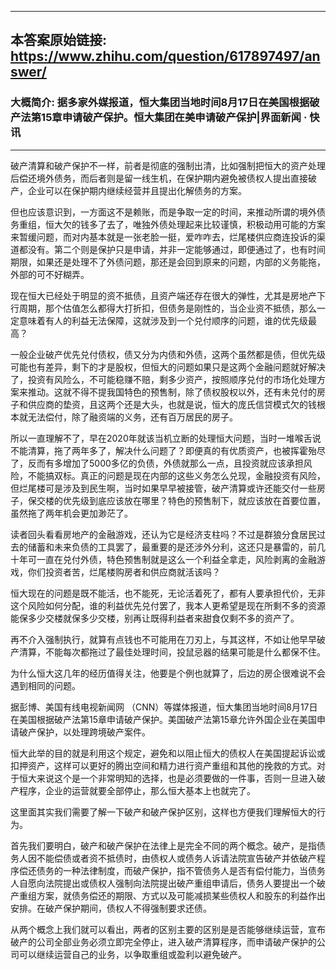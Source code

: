 ----------------------------------------
## 本答案原始链接: https://www.zhihu.com/question/617897497/answer/
### 大概简介: 据多家外媒报道，恒大集团当地时间8月17日在美国根据破产法第15章申请破产保护。恒大集团在美申请破产保护|界面新闻 · 快讯
----------------------------------------
破产清算和破产保护不一样，前者是彻底的强制出清，比如强制把恒大的资产处理后偿还境外债务，而后者则是留一线生机，在保护期内避免被债权人提出直接破产，企业可以在保护期内继续经营并且提出化解债务的方案。

但也应该意识到，一方面这不是赖账，而是争取一定的时间，来推动所谓的境外债务重组，恒大欠的钱多了去了，唯独外债处理起来比较谨慎，积极动用可能的方案来暂缓问题，而对内基本就是一张老脸一挺，爱咋咋去，烂尾楼供应商连投诉的渠道都没有。第二个则是保护只是申请，并非一定能够通过，即便通过了，也有时间期限，如果还是处理不了外债问题，那还是会回到原来的问题，内部的义务能拖，外部的可不好糊弄。

现在恒大已经处于明显的资不抵债，且资产端还存在很大的弹性，尤其是房地产下行周期，那个估值怎么都得大打折扣，但债务是刚性的，当企业资不抵债，那么一定意味着有人的利益无法保障，这就涉及到一个兑付顺序的问题，谁的优先级最高？

一般企业破产优先兑付债权，债又分为内债和外债，这两个虽然都是债，但优先级可能也有差异，剩下的才是股权，但恒大的问题如果只是这两个金融问题就好解决了，投资有风险么，不可能稳赚不赔，剩多少资产，按照顺序兑付的市场化处理方案来推动。这就不得不提我国特色的预售制，除了债权股权以外，还有未兑付的房子和供应商的垫资，且这两个还是大头，也就是说，恒大的庞氏信贷模式欠的钱根本就无法偿付，除了融资端的义务，还有百万居民的房子。

所以一直理解不了，早在2020年就该当机立断的处理恒大问题，当时一堆喉舌说不能清算，拖了两年多了，解决什么问题了？即便真的有优质资产，也被挥霍殆尽了，反而有多增加了5000多亿的负债，外债就那么一点，且投资就应该承担风险，不能搞双标。真正的问题是现在内部的这些义务怎么兑现，金融投资有风险，但烂尾楼可是涉及到民生啊，当时如果早早被接管，破产清算或许还能交付一些房子，保交楼的优先级到底应该放在哪里？特色的预售制下，就应该放在首要位置，虽然拖了两年机会更加渺茫了。

读者回头看看房地产的金融游戏，还认为它是经济支柱吗？不过是群狼分食居民过去的储蓄和未来负债的工具罢了，最重要的是还涉外分利，这还只是暴雷的，前几十年可一直在兑付外债，特色预售制就是这么一个利益全拿走，风险剥离的金融游戏，你们投资者苦，烂尾楼购房者和供应商就活该吗？

恒大现在的问题是既不能活，也不能死，无论活着死了，都有人要承担代价，无非这个风险如何分配，谁的利益优先兑付罢了，我本人更希望是现在所剩不多的资源能保多少交楼就保多少交楼，别再让既得利益者来甜食仅剩不多的资产了。

再不介入强制执行，就算有点钱也不可能用在刀刃上，与其这样，不如让他早早破产清算，不能每次都拖过了最佳处理时间，投鼠忌器的结果可能是什么都保不住。

为什么恒大这几年的经历值得关注，他要是个例也就算了，后边的房企很难说不会遇到相同的问题。

据彭博、美国有线电视新闻网 （CNN）等媒体报道，恒大集团当地时间8月17日在美国根据破产法第15章申请破产保护。美国破产法第15章允许外国企业在美国申请破产保护，以处理跨境破产案件。

恒大此举的目的就是利用这个规定，避免和以阻止恒大的债权人在美国提起诉讼或扣押资产，这样可以更好的腾出空间和精力进行资产重组和其他的挽救的方式。对于恒大来说这个是一个非常明知的选择，也是必须要做的一件事，否则一旦进入破产程序，企业的运营就要全部停止，那么恒大基本上也就完了。

这里面其实我们需要了解一下破产和破产保护区别，这样也方便我们理解恒大的行为。

首先我们要明白，破产和破产保护在法律上是完全不同的两个概念。破产，是指债务人因不能偿债或者资不抵债时，由债权人或债务人诉请法院宣告破产并依破产程序偿还债务的一种法律制度，而破产保护，指不管债务人是否有偿付能力，当债务人自愿向法院提出或债权人强制向法院提出破产重组申请后，债务人要提出一个破产重组方案，就债务偿还的期限、方式以及可能减损某些债权人和股东的利益作出安排。在破产保护期间，债权人不得强制要求还债。

从两个概念上我们就可以看出，两者的区别主要的区别是是否能够继续运营，宣布破产的公司全部业务必须立即完全停止，进入破产清算程序，而申请破产保护的公司可以继续运营自己的业务，以争取重组或盈利以避免破产。